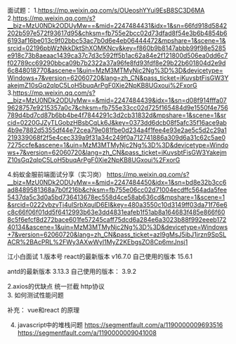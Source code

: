 面试题：
1.https://mp.weixin.qq.com/s/OUeoshYYui9EsB8SC3D6MA
2.https://mp.weixin.qq.com/s?__biz=MzU0NDk2ODUyMw==&mid=2247484431&idx=1&sn=66fd918d5842202b597e572f93617d95&chksm=fb755e2bcc02d73dfad8f54e3b6b4854b66193af16be013c9f02bbc53ac7b0d6e4eb06444472&mpshare=1&scene=1&srcid=02196pbWzNkkDktShXOMKNcv&key=f860b9b8147abbb99f98e5285e918c73b8aeaac1439ca37c7d3c592ff5b1ac62a84e2f121800d506ea0dd6c7f02789cc69290bbca09b7b2322a37a96fe8fd93fdf8e29b22b601804d2e9d6c848018770&ascene=1&uin=MzM3MTMyNjc2Ng%3D%3D&devicetype=Windows+7&version=62060720&lang=zh_CN&pass_ticket=iKuvsbtFisGW3YakejmZ10sGq2qlpC5LoH5buqArPgF0Xie2NpKB8UGxoui%2FxorG
3.https://mp.weixin.qq.com/s?__biz=MzU0NDk2ODUyMw==&mid=2247484439&idx=1&sn=d08f914fffa079628757e9215357a0c7&chksm=fb755e33cc02d725f165484d9e1550f4e756789d4bd7cd87b6bb4be4f7844291c3d2cb31832d&mpshare=1&scene=1&srcid=0220GJZyTLGobzHBsbCqLk6J&key=0373dd6dcb08f5afc35f16ace9ab4b9e7882d5355df44e72cea79e081fbe0d234a4f1fee4e93e2ae5c5d2c29a1219339068f2f5e4cec339a9f31a34c249f0a712741886a309d6a31c62c5ae07275ccfe&ascene=1&uin=MzM3MTMyNjc2Ng%3D%3D&devicetype=Windows+7&version=62060720&lang=zh_CN&pass_ticket=iKuvsbtFisGW3YakejmZ10sGq2qlpC5LoH5buqArPgF0Xie2NpKB8UGxoui%2FxorG

4.蚂蚁金服前端面试分享（实习岗） https://mp.weixin.qq.com/s?__biz=MzU0NDk2ODUyMw==&mid=2247484450&idx=1&sn=bd8e32b3cc6ad8489581368a7b0f216b&chksm=fb755e06cc02d71004ecdffc564ada5fee5437da5c3d0a5bd736413678ec558d4ce58ab636cd&mpshare=1&scene=1&srcid=0222vbzvTj4uISrbXqulD6EI&key=480a3550c10d3149ff03da71f76e6c8c66f06f01dd5f6412993b63e3dd4831eafeb1f51ab8a164683f485e866f608c5f6efcf8d272bace601fe57245caff75dcd6a284e6a3023b88f992eeeb17240134&ascene=1&uin=MzM3MTMyNjc2Ng%3D%3D&devicetype=Windows+7&version=62060720&lang=zh_CN&pass_ticket=azI9gMsJ5ibJ1jrzn9SpSLACR%2BAcPRL%2FWy3AXwWyl1MyZ2KEbgsZO8Cp6mrJnsj1


江小白面试
1.版本号
react的最新版本   v16.7.0
自己使用的版本   15.6.1

antd的最新版本   3.13.3
自己使用的版本：  3.9.2

2.axios的优缺点  统一拦截  http协议  
3. 如何测试性能问题

补充：  vue和react 的原理

4. javascript中的堆栈问题 https://segmentfault.com/a/1190000009693516 https://segmentfault.com/a/1190000009041008

